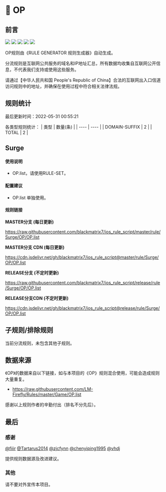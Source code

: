 # 🧸 OP

## 前言

![](https://shields.io/badge/-移除重复规则-ff69b4) ![](https://shields.io/badge/-DOMAIN与DOMAIN--SUFFIX合并-green) ![](https://shields.io/badge/-DOMAIN--SUFFIX间合并-critical) ![](https://shields.io/badge/-DOMAIN--SUFFIX与DOMAIN--KEYWORD合并-blue) ![](https://shields.io/badge/-IP--CIDR(6)合并-blueviolet) 

OP规则由《RULE GENERATOR 规则生成器》自动生成。

分流规则是互联网公共服务的域名和IP地址汇总，所有数据均收集自互联网公开信息，不代表我们支持或使用这些服务。

请通过【中华人民共和国 People's Republic of China】合法的互联网出入口信道访问规则中的地址，并确保在使用过程中符合相关法律法规。

## 规则统计

最后更新时间：2022-05-31 00:55:21

各类型规则统计：
| 类型 | 数量(条)  | 
| ---- | ----  |
| DOMAIN-SUFFIX | 2  | 
| TOTAL | 2  | 


## Surge 

#### 使用说明
- OP.list，请使用RULE-SET。

#### 配置建议
- OP.list 单独使用。

#### 规则链接
**MASTER分支 (每日更新)**

https://raw.githubusercontent.com/blackmatrix7/ios_rule_script/master/rule/Surge/OP/OP.list

**MASTER分支 CDN (每日更新)**

https://cdn.jsdelivr.net/gh/blackmatrix7/ios_rule_script@master/rule/Surge/OP/OP.list

**RELEASE分支 (不定时更新)**

https://raw.githubusercontent.com/blackmatrix7/ios_rule_script/release/rule/Surge/OP/OP.list

**RELEASE分支CDN (不定时更新)**

https://cdn.jsdelivr.net/gh/blackmatrix7/ios_rule_script@release/rule/Surge/OP/OP.list

## 子规则/排除规则


当前分流规则，未包含其他子规则。

## 数据来源

《OP》的数据来自以下链接，如与本项目的《OP》规则混合使用，可能会造成规则大量重复。

- https://raw.githubusercontent.com/LM-Firefly/Rules/master/Game/OP.list


感谢以上规则作者的辛勤付出（排名不分先后）。

## 最后

### 感谢

[@fiiir](https://github.com/fiiir) [@Tartarus2014](https://github.com/Tartarus2014) [@zjcfynn](https://github.com/zjcfynn) [@chenyiping1995](https://github.com/chenyiping1995) [@vhdj](https://github.com/vhdj)

提供规则数据源及改进建议。

### 其他

请不要对外宣传本项目。